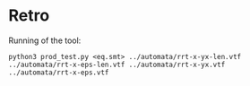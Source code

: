 # Retro

Running of the tool:
```
python3 prod_test.py <eq.smt> ../automata/rrt-x-yx-len.vtf ../automata/rrt-x-eps-len.vtf ../automata/rrt-x-yx.vtf ../automata/rrt-x-eps.vtf
```
